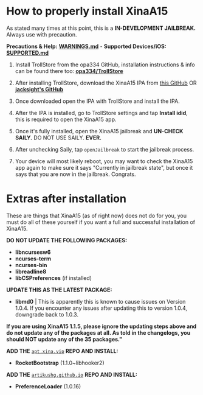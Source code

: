 # How to properly install XinaA15
As stated many times at this point, this is a **IN-DEVELOPMENT JAILBREAK.** Always use with precaution.

**Precautions & Help:** [**WARNINGS.md**](https://github.com/NotDarkn/XinaA15/blob/main/WARNINGS.md) - **Supported Devices/iOS:** [**SUPPORTED.md**](https://github.com/NotDarkn/XinaA15/blob/main/SUPPORTED.md)

1. Install TrollStore from the opa334 GitHub, installation instructions & info can be found there too: [**opa334/TrollStore**](https://github.com/opa334/TrollStore)

2. After installing TrollStore, download the XinaA15 IPA from [this GitHub](https://github.com/NotDarkn/XinaA15/releases) OR [**jacksight's GitHub**](https://github.com/jacksight/xina520_official_jailbreak/releases)

3. Once downloaded open the IPA with TrollStore and install the IPA.

4. After the IPA is installed, go to TrollStore settings and tap **Install idid**, this is required to open the XinaA15 app.

5. Once it's fully installed, open the XinaA15 jailbreak and **UN-CHECK SAILY.** DO NOT USE SAILY. **EVER.**

6. After unchecking Saily, tap `openJailbreak` to start the jailbreak process.

7. Your device will most likely reboot, you may want to check the XinaA15 app again to make sure it says "Currently in jailbreak state", but once it says that you are now in the jailbreak. Congrats.

# Extras after installation
These are things that XinaA15 (as of right now) does not do for you, you must do all of these yourself if you want a full and successful installation of XinaA15.

**DO NOT UPDATE THE FOLLOWING PACKAGES:**
- **libncursesw6**
- **ncurses-term**
- **ncurses-bin**
- **libreadline8**
- **libCSPreferences** (if installed)

**UPDATE THIS AS THE LATEST PACKAGE:**
- **libmd0** | This is apparently this is known to cause issues on Version 1.0.4. If you encounter any issues after updating this to version 1.0.4, downgrade back to 1.0.3.

**If you are using XinaA15 1.1.5, please ignore the updating steps above and do not update any of the packages at all. As told in the changelogs, you should NOT update any of the 35 packages."**

**ADD THE** [`apt.xina.vip`](https://apt.xina.vip) **REPO AND INSTALL:**
- **RocketBootstrap** (1.1.0~libhooker2)

**ADD THE** [`artikushg.github.io`](https://artikushg.github.io) **REPO AND INSTALL:**
- **PreferenceLoader** (1.0.16)
